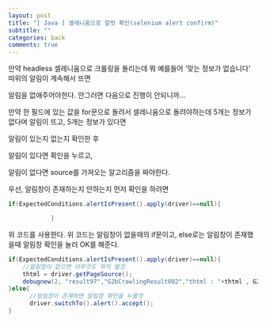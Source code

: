 ```yaml
---
layout: post
title: "[ Java ] 셀레니움으로 알럿 확인(selenium alert confirm)"
subtitle: ""
categories: back
comments: true
---
```


만약 headless 셀레니움으로 크롤링을 돌리는데 뭐 예를들어 '맞는 정보가 없습니다' 따위의 알림이 계속해서 뜨면

알림을 없애주어야한다. 안그러면 다음으로 진행이 안되니까...

만약 한 필드에 있는 값을 for문으로 돌려서 셀레니움으로 돌려야하는데 5개는 정보가 없다며 알림이 뜨고, 5개는 정보가 있다면

알림이 있는지 없는지 확인한 후

알림이 있다면 확인을 누르고,

알림이 없다면 source를 가져오는 알고리즘을 짜야한다.

우선, 알림창이 존재하는지 안하는지 먼저 확인을 하려면

```java
if(ExpectedConditions.alertIsPresent().apply(driver)==null){

			}
```

위 코드를 사용한다. 위 코드는 알림창이 없을때의 if문이고, else로는 알림창이 존재했을때 알림창 확인을 눌러 OK를 해준다.

```java
if(ExpectedConditions.alertIsPresent().apply(driver)==null){
	//알림창이 없으면 아무것도 하지 말것
	thtml = driver.getPageSource();
	debugnew(2, "result97","G2bCrawlingResult002","thtml : "+thtml , G2bCrawlingSmallGui.getOutput("result97"));
}else{
      //알림창이 존재하면 알림창 확인을 누를것
      driver.switchTo().alert().accept();
}
```
